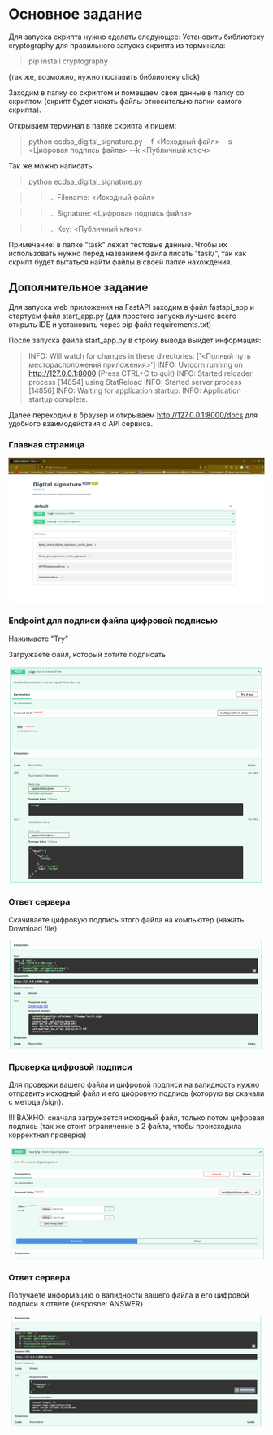 # Основное задание

Для запуска скрипта нужно сделать следующее:
Установить библиотеку cryptography для правильного запуска скрипта из терминала:

> pip install cryptography

(так же, возможно, нужно поставить библиотеку click)

Заходим в папку со скриптом и помещаем свои данные в папку со скриптом (скрипт будет искать файлы относительно папки
самого скрипта).

Открываем терминал в папке скрипта и пишем:

> python ecdsa_digital_signature.py --f <Исходный файл> --s <Цифровая подпись файла> --k <Публичный ключ>


Так же можно написать:
> python ecdsa_digital_signature.py

>> ... Filename: <Исходный файл>

>> ... Signature: <Цифровая подпись файла>

>> ... Key: <Публичный ключ>

Примечание: в папке "task" лежат тестовые данные. Чтобы их использовать нужно перед названием файла писать "task/",
так как скрипт будет пытаться найти файлы в своей папке нахождения.

## Дополнительное задание

Для запуска web приложения на FastAPI заходим в файл fastapi_app и стартуем файл start_app.py
(для простого запуска лучшего всего открыть IDE и установить через pip файл requirements.txt)

После запуска файла start_app.py в строку вывода выйдет информация:

>INFO:     Will watch for changes in these directories: ['<Полный путь месторасположения приложения>']
>INFO:     Uvicorn running on http://127.0.0.1:8000 (Press CTRL+C to quit)
>INFO:     Started reloader process [14854] using StatReload
>INFO:     Started server process [14856]
>INFO:     Waiting for application startup.
>INFO:     Application startup complete.

Далее переходим в браузер и открываем http://127.0.0.1:8000/docs для удобного взаимодействия с API сервиса.

### Главная страница
![Alt text](https://github.com/FeltsAzn/TaskQA/blob/master/screenshots/main_page.png)


### Endpoint для подписи файла цифровой подписью

Нажимаете "Try"

Загружаете файл, который хотите подписать


![Alt text](https://github.com/FeltsAzn/TaskQA/blob/master/screenshots/sign.png)




### Ответ сервера

Cкачиваете цифровую подпись этого файла на компьютер (нажать Download file)

![Alt text](https://github.com/FeltsAzn/TaskQA/blob/master/screenshots/sign_response.png)


### Проверка цифровой подписи

Для проверки вашего файла и цифровой подписи на валидность нужно отправить исходный файл и его цифровую подпись (которую вы скачали с метода /sign).

!!! ВАЖНО: сначала загружается исходный файл, только потом цифровая подпись (так же стоит ограничение в 2 файла, чтобы происходила корректная проверка) 

![Alt text](https://github.com/FeltsAzn/TaskQA/blob/master/screenshots/verify.png)

### Ответ сервера

Получаете информацию о валидности вашего файла и его цифровой подписи в ответе {resposne: ANSWER}

![Alt text](https://github.com/FeltsAzn/TaskQA/blob/master/screenshots/verify_response.png)

